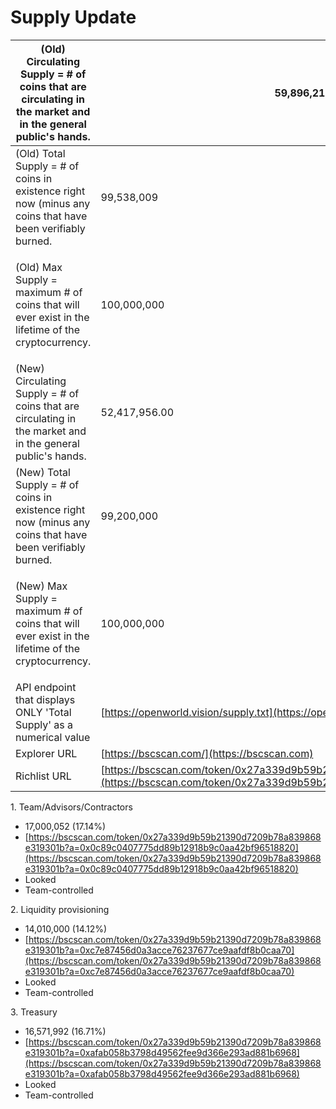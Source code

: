 # Supply Update



| (Old) Circulating Supply = # of coins that are circulating in the market and in the general public's hands.  | 59,896,215                                                                                                                                   |
| ------------------------------------------------------------------------------------------------------------ | -------------------------------------------------------------------------------------------------------------------------------------------- |
| (Old) Total Supply = # of coins in existence right now (minus any coins that have been verifiably burned.    | 99,538,009                                                                                                                                   |
| <p>(Old) Max Supply = maximum # of coins that will ever exist in the lifetime of the cryptocurrency.<br></p> | 100,000,000                                                                                                                                  |
| (New) Circulating Supply = # of coins that are circulating in the market and in the general public's hands.  | 52,417,956.00                                                                                                                                |
| (New) Total Supply = # of coins in existence right now (minus any coins that have been verifiably burned.    | 99,200,000                                                                                                                                   |
| <p>(New) Max Supply = maximum # of coins that will ever exist in the lifetime of the cryptocurrency.<br></p> | 100,000,000                                                                                                                                  |
| API endpoint that displays ONLY 'Total Supply' as a numerical value                                          | [https://openworld.vision/supply.txt](https://openworld.vision/supply.txt)                                                                   |
| Explorer URL                                                                                                 | [https://bscscan.com/](https://bscscan.com)                                                                                                  |
| Richlist URL                                                                                                 | [https://bscscan.com/token/0x27a339d9b59b21390d7209b78a839868e319301b](https://bscscan.com/token/0x27a339d9b59b21390d7209b78a839868e319301b) |





1\. Team/Advisors/Contractors

* 17,000,052 (17.14%)
* [https://bscscan.com/token/0x27a339d9b59b21390d7209b78a839868e319301b?a=0x0c89c0407775dd89b12918b9c0aa42bf96518820](https://bscscan.com/token/0x27a339d9b59b21390d7209b78a839868e319301b?a=0x0c89c0407775dd89b12918b9c0aa42bf96518820)
* Looked
* Team-controlled

2\. Liquidity provisioning

* 14,010,000 (14.12%)
* [https://bscscan.com/token/0x27a339d9b59b21390d7209b78a839868e319301b?a=0xc7e87456d0a3acce76237677ce9aafdf8b0caa70](https://bscscan.com/token/0x27a339d9b59b21390d7209b78a839868e319301b?a=0xc7e87456d0a3acce76237677ce9aafdf8b0caa70)
* Looked
* Team-controlled

3\. Treasury

* 16,571,992 (16.71%)
* [https://bscscan.com/token/0x27a339d9b59b21390d7209b78a839868e319301b?a=0xafab058b3798d49562fee9d366e293ad881b6968](https://bscscan.com/token/0x27a339d9b59b21390d7209b78a839868e319301b?a=0xafab058b3798d49562fee9d366e293ad881b6968)
* Looked
* Team-controlled

